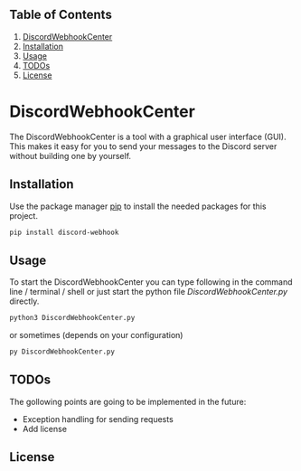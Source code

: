## Table of Contents
1. [DiscordWebhookCenter](#discordwebhookcenter)
2. [Installation](#installation)
3. [Usage](#usage)
4. [TODOs](#todos)
5. [License](#license)

# DiscordWebhookCenter
The DiscordWebhookCenter is a tool with a graphical user
interface (GUI). This makes it easy for you to send your
messages to the Discord server without building one by yourself.

## Installation
Use the package manager [pip](https://pip.pypa.io/en/stable/) to install the needed packages for
this project.

```bash
pip install discord-webhook
```

## Usage
To start the DiscordWebhookCenter you can type following in the
command line / terminal / shell or just start the python file
_DiscordWebhookCenter.py_ directly.

```bash
python3 DiscordWebhookCenter.py
```
or sometimes (depends on your configuration)
```bash
py DiscordWebhookCenter.py
```

## TODOs
The gollowing points are going to be implemented in the future:
* Exception handling for sending requests
* Add license

## License
